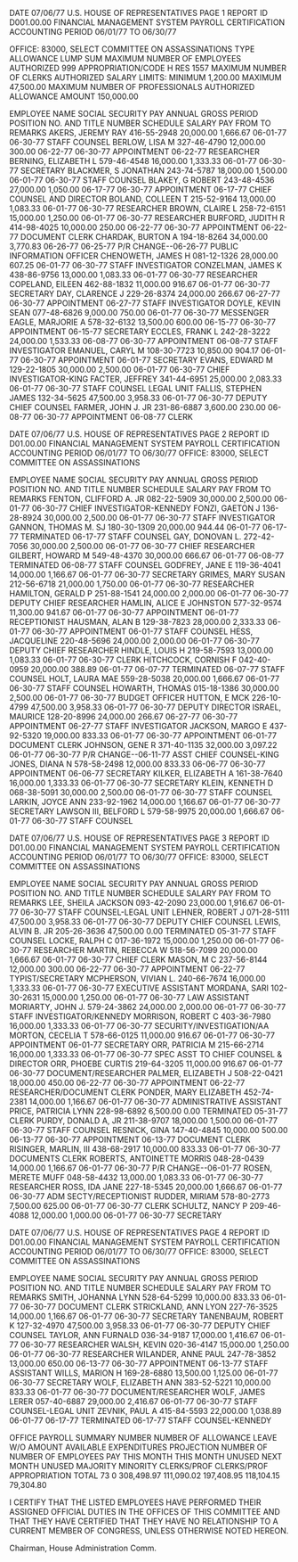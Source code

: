 DATE 07/06/77
U.S. HOUSE OF REPRESENTATIVES PAGE 1
REPORT ID D001.00.00 FINANCIAL MANAGEMENT SYSTEM
PAYROLL CERTIFICATION
ACCOUNTING PERIOD 06/01/77 TO 06/30/77

OFFICE: 83000, SELECT COMMITTEE ON ASSASSINATIONS
TYPE ALLOWANCE LUMP SUM MAXIMUM NUMBER OF EMPLOYEES AUTHORIZED 999
APPROPRIATION/CODE H RES 1557 MAXIMUM NUMBER OF CLERKS AUTHORIZED
SALARY LIMITS: MINIMUM 1,200.00 MAXIMUM 47,500.00 MAXIMUM NUMBER OF PROFESSIONALS AUTHORIZED
ALLOWANCE AMOUNT 150,000.00

EMPLOYEE NAME SOCIAL SECURITY PAY ANNUAL GROSS PERIOD
POSITION NO. AND TITLE NUMBER SCHEDULE SALARY PAY FROM TO REMARKS
AKERS, JEREMY RAY 416-55-2948 20,000.00 1,666.67 06-01-77 06-30-77
STAFF COUNSEL
BERLOW, LISA M 327-46-4790 12,000.00 300.00 06-22-77 06-30-77 APPOINTMENT 06-22-77
RESEARCHER
BERNING, ELIZABETH L 579-46-4548 16,000.00 1,333.33 06-01-77 06-30-77
SECRETARY
BLACKMER, S JONATHAN 243-74-5787 18,000.00 1,500.00 06-01-77 06-30-77
STAFF COUNSEL
BLAKEY, G ROBERT 243-48-4536 27,000.00 1,050.00 06-17-77 06-30-77 APPOINTMENT 06-17-77
CHIEF COUNSEL AND DIRECTOR
BOLAND, COLLEEN T 215-52-9164 13,000.00 1,083.33 06-01-77 06-30-77
RESEARCHER
BROWN, CLAIRE L 258-72-6151 15,000.00 1,250.00 06-01-77 06-30-77
RESEARCHER
BURFORD, JUDITH R 414-98-4025 10,000.00 250.00 06-22-77 06-30-77 APPOINTMENT 06-22-77
DOCUMENT CLERK
CHARDAK, BURTON A 194-18-8264 34,000.00 3,770.83 06-26-77 06-25-77 P/R CHANGE--06-26-77
PUBLIC INFORMATION OFFICER
CHENOWETH, JAMES H 081-12-1326 28,000.00 607.25 06-01-77 06-30-77
STAFF INVESTIGATOR
CONZELMAN, JAMES K 438-86-9756 13,000.00 1,083.33 06-01-77 06-30-77
RESEARCHER
COPELAND, EILEEN 462-88-1832 11,000.00 916.67 06-01-77 06-30-77
SECRETARY
DAY, CLARENCE J 229-26-8374 24,000.00 266.67 06-27-77 06-30-77 APPOINTMENT 06-27-77
STAFF INVESTIGATOR
DOYLE, KEVIN SEAN 077-48-6826 9,000.00 750.00 06-01-77 06-30-77
MESSENGER
EAGLE, MARJORIE A 578-32-6132 13,500.00 600.00 06-15-77 06-30-77 APPOINTMENT 06-15-77
SECRETARY
ECCLES, FRANK L 242-28-3222 24,000.00 1,533.33 06-08-77 06-30-77 APPOINTMENT 06-08-77
STAFF INVESTIGATOR
EMANUEL, CARYL M 108-30-7723 10,850.00 904.17 06-01-77 06-30-77 APPOINTMENT 06-01-77
SECRETARY
EVANS, EDWARD M 129-22-1805 30,000.00 2,500.00 06-01-77 06-30-77
CHIEF INVESTIGATOR-KING
FACTER, JEFFREY 341-44-6951 25,000.00 2,083.33 06-01-77 06-30-77
STAFF COUNSEL LEGAL UNIT
FALLIS, STEPHEN JAMES 132-34-5625 47,500.00 3,958.33 06-01-77 06-30-77
DEPUTY CHIEF COUNSEL
FARMER, JOHN J. JR 231-86-6887 3,600.00 230.00 06-08-77 06-30-77 APPOINTMENT 06-08-77
CLERK

DATE 07/06/77 U.S. HOUSE OF REPRESENTATIVES PAGE 2
REPORT ID D01.00.00 FINANCIAL MANAGEMENT SYSTEM
PAYROLL CERTIFICATION
ACCOUNTING PERIOD 06/01/77 TO 06/30/77
OFFICE: 83000, SELECT COMMITTEE ON ASSASSINATIONS

EMPLOYEE NAME SOCIAL SECURITY PAY ANNUAL GROSS PERIOD
POSITION NO. AND TITLE NUMBER SCHEDULE SALARY PAY FROM TO REMARKS
FENTON, CLIFFORD A. JR 082-22-5909 30,000.00 2,500.00 06-01-77 06-30-77
CHIEF INVESTIGATOR-KENNEDY
FONZI, GAETON J 136-28-8924 30,000.00 2,500.00 06-01-77 06-30-77
STAFF INVESTIGATOR
GANNON, THOMAS M. SJ 180-30-1309 20,000.00 944.44 06-01-77 06-17-77 TERMINATED 06-17-77
STAFF COUNSEL
GAY, DONOVAN L. 272-42-7056 30,000.00 2,500.00 06-01-77 06-30-77
CHIEF RESEARCHER
GILBERT, HOWARD M 549-48-4370 30,000.00 666.67 06-01-77 06-08-77 TERMINATED 06-08-77
STAFF COUNSEL
GODFREY, JANE E 119-36-4041 14,000.00 1,166.67 06-01-77 06-30-77
SECRETARY
GRIMES, MARY SUSAN 212-56-6718 21,000.00 1,750.00 06-01-77 06-30-77
RESEARCHER
HAMILTON, GERALD P 251-88-1541 24,000.00 2,000.00 06-01-77 06-30-77
DEPUTY CHIEF RESEARCHER
HAMLIN, ALICE E JOHNSTON 577-32-9574 11,300.00 941.67 06-01-77 06-30-77 APPOINTMENT 06-01-77
RECEPTIONIST
HAUSMAN, ALAN B 129-38-7823 28,000.00 2,333.33 06-01-77 06-30-77 APPOINTMENT 06-01-77
STAFF COUNSEL
HESS, JACQUELINE 220-48-5696 24,000.00 2,000.00 06-01-77 06-30-77
DEPUTY CHIEF RESEARCHER
HINDLE, LOUIS H 219-58-7593 13,000.00 1,083.33 06-01-77 06-30-77
CLERK
HITCHCOCK, CORNISH F 042-40-0959 20,000.00 388.89 06-01-77 06-07-77 TERMINATED 06-07-77
STAFF COUNSEL
HOLT, LAURA MAE 559-28-5038 20,000.00 1,666.67 06-01-77 06-30-77
STAFF COUNSEL
HOWARTH, THOMAS 015-18-1386 30,000.00 2,500.00 06-01-77 06-30-77
BUDGET OFFICER
HUTTON, E MCK 226-10-4799 47,500.00 3,958.33 06-01-77 06-30-77
DEPUTY DIRECTOR
ISRAEL, MAURICE 128-20-8996 24,000.00 266.67 06-27-77 06-30-77 APPOINTMENT 06-27-77
STAFF INVESTIGATOR
JACKSON, MARGO E 437-92-5320 19,000.00 833.33 06-01-77 06-30-77 APPOINTMENT 06-01-77
DOCUMENT CLERK
JOHNSON, GENE R 371-40-1135 32,000.00 3,097.22 06-01-77 06-30-77 P/R CHANGE--06-11-77
ASST CHIEF COUNSEL-KING
JONES, DIANA N 578-58-2498 12,000.00 833.33 06-06-77 06-30-77 APPOINTMENT 06-06-77
SECRETARY
KILKER, ELIZABETH A 161-38-7640 16,000.00 1,333.33 06-01-77 06-30-77
SECRETARY
KLEIN, KENNETH D 068-38-5091 30,000.00 2,500.00 06-01-77 06-30-77
STAFF COUNSEL
LARKIN, JOYCE ANN 233-92-1962 14,000.00 1,166.67 06-01-77 06-30-77
SECRETARY
LAWSON III, BELFORD L 579-58-9975 20,000.00 1,666.67 06-01-77 06-30-77
STAFF COUNSEL

DATE 07/06/77 U.S. HOUSE OF REPRESENTATIVES PAGE 3
REPORT ID D01.00.00 FINANCIAL MANAGEMENT SYSTEM
PAYROLL CERTIFICATION
ACCOUNTING PERIOD 06/01/77 TO 06/30/77
OFFICE: 83000, SELECT COMMITTEE ON ASSASSINATIONS

EMPLOYEE NAME SOCIAL SECURITY PAY ANNUAL GROSS PERIOD
POSITION NO. AND TITLE NUMBER SCHEDULE SALARY PAY FROM TO REMARKS
LEE, SHEILA JACKSON 093-42-2090 23,000.00 1,916.67 06-01-77 06-30-77
STAFF COUNSEL-LEGAL UNIT
LEHNER, ROBERT J 071-28-5111 47,500.00 3,958.33 06-01-77 06-30-77
DEPUTY CHIEF COUNSEL
LEWIS, ALVIN B. JR 205-26-3636 47,500.00 0.00 TERMINATED 05-31-77
STAFF COUNSEL
LOCKE, RALPH C 017-36-1972 15,000.00 1,250.00 06-01-77 06-30-77
RESEARCHER
MARTIN, REBECCA W 518-56-7099 20,000.00 1,666.67 06-01-77 06-30-77
CHIEF CLERK
MASON, M C 237-56-8144 12,000.00 300.00 06-22-77 06-30-77 APPOINTMENT 06-22-77
TYPIST/SECRETARY
MCPHERSON, VIVIAN L. 240-66-7674 16,000.00 1,333.33 06-01-77 06-30-77
EXECUTIVE ASSISTANT
MORDANA, SARI 102-30-2631 15,000.00 1,250.00 06-01-77 06-30-77
LAW ASSISTANT
MORIARTY, JOHN J. 579-24-3862 24,000.00 2,000.00 06-01-77 06-30-77
STAFF INVESTIGATOR/KENNEDY
MORRISON, ROBERT C 403-36-7980 16,000.00 1,333.33 06-01-77 06-30-77
SECURITY/INVESTIGATION/AA
MORTON, CECELIA T 578-66-0125 11,000.00 916.67 06-01-77 06-30-77 APPOINTMENT 06-01-77
SECRETARY
ORR, PATRICIA M 215-66-2714 16,000.00 1,333.33 06-01-77 06-30-77
SPEC ASST TO CHIEF COUNSEL & DIRECTOR
ORR, PHOEBE CURTIS 219-64-3205 11,000.00 916.67 06-01-77 06-30-77
DOCUMENT/RESEARCHER
PALMER, ELIZABETH J 508-22-0421 18,000.00 450.00 06-22-77 06-30-77 APPOINTMENT 06-22-77
RESEARCHER/DOCUMENT CLERK
PONDER, MARY ELIZABETH 452-74-2381 14,000.00 1,166.67 06-01-77 06-30-77
ADMINISTRATIVE ASSISTANT
PRICE, PATRICIA LYNN 228-98-6892 6,500.00 0.00 TERMINATED 05-31-77
CLERK
PURDY, DONALD A, JR 211-38-9707 18,000.00 1,500.00 06-01-77 06-30-77
STAFF COUNSEL
RESNICK, GINA 147-40-4845 10,000.00 500.00 06-13-77 06-30-77 APPOINTMENT 06-13-77
DOCUMENT CLERK
RISINGER, MARLIN, III 438-68-2917 10,000.00 833.33 06-01-77 06-30-77
DOCUMENTS CLERK
ROBERTS, ANTOINETTE MORRIS 048-28-0439 14,000.00 1,166.67 06-01-77 06-30-77 P/R CHANGE--06-01-77
ROSEN, MERETE MUFF 048-58-4432 13,000.00 1,083.33 06-01-77 06-30-77
RESEARCHER
ROSS, IDA JANE 227-18-5345 20,000.00 1,666.67 06-01-77 06-30-77
ADM SECTY/RECEPTIONIST
RUDDER, MIRIAM 578-80-2773 7,500.00 625.00 06-01-77 06-30-77
CLERK
SCHULTZ, NANCY P 209-46-4088 12,000.00 1,000.00 06-01-77 06-30-77
SECRETARY

DATE 07/06/77 U.S. HOUSE OF REPRESENTATIVES PAGE 4
REPORT ID D01.00.00 FINANCIAL MANAGEMENT SYSTEM
PAYROLL CERTIFICATION
ACCOUNTING PERIOD 06/01/77 TO 06/30/77
OFFICE: 83000, SELECT COMMITTEE ON ASSASSINATIONS

EMPLOYEE NAME SOCIAL SECURITY PAY ANNUAL GROSS PERIOD
POSITION NO. AND TITLE NUMBER SCHEDULE SALARY PAY FROM TO REMARKS
SMITH, JOHANNA LYNN 528-64-5299 10,000.00 833.33 06-01-77 06-30-77
DOCUMENT CLERK
STRICKLAND, ANN LYON 227-76-3525 14,000.00 1,166.67 06-01-77 06-30-77
SECRETARY
TANENBAUM, ROBERT K 127-32-4970 47,500.00 3,958.33 06-01-77 06-30-77
DEPUTY CHIEF COUNSEL
TAYLOR, ANN FURNALD 036-34-9187 17,000.00 1,416.67 06-01-77 06-30-77
RESEARCHER
WALSH, KEVIN 020-36-4147 15,000.00 1,250.00 06-01-77 06-30-77
RESEARCHER
WILANDER, ANNE PAUL 247-78-3852 13,000.00 650.00 06-13-77 06-30-77 APPOINTMENT 06-13-77
STAFF ASSISTANT
WILLS, MARION H 169-28-6880 13,500.00 1,125.00 06-01-77 06-30-77
SECRETARY
WOLF, ELIZABETH ANN 383-52-5221 10,000.00 833.33 06-01-77 06-30-77
DOCUMENT/RESEARCHER
WOLF, JAMES LERER 057-40-6887 29,000.00 2,416.67 06-01-77 06-30-77
STAFF COUNSEL-LEGAL UNIT
ZEVNIK, PAUL A 415-84-5593 22,000.00 1,038.89 06-01-77 06-17-77 TERMINATED 06-17-77
STAFF COUNSEL-KENNEDY

OFFICE PAYROLL SUMMARY
NUMBER NUMBER
OF ALLOWANCE LEAVE W/O AMOUNT AVAILABLE EXPENDITURES PROJECTION NUMBER OF NUMBER OF
EMPLOYEES PAY THIS MONTH THIS MONTH UNUSED NEXT MONTH UNUSED MAJORITY MINORITY
CLERKS/PROF CLERKS/PROF
APPROPRIATION TOTAL 73 0 308,498.97 111,090.02 197,408.95 118,104.15 79,304.80

I CERTIFY THAT THE LISTED EMPLOYEES HAVE PERFORMED THEIR
ASSIGNED OFFICIAL DUTIES IN THE OFFICES OF THIS COMMITTEE
AND THAT THEY HAVE CERTIFIED THAT THEY HAVE NO RELATIONSHIP
TO A CURRENT MEMBER OF CONGRESS, UNLESS OTHERWISE NOTED
HEREON.

Chairman, House Administration Comm.
